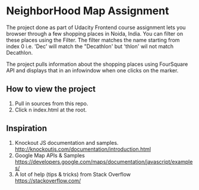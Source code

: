 # NeighborHood Map Assignment
The project done as part of Udacity Frontend course assignment lets you browser through a few shopping places in Noida, India. You can filter on these places using the Filter. The filter matches the name starting from index 0 i.e. 'Dec' will match the "Decathlon' but 'thlon' wil not match Decathlon.

The project pulls information about the shopping places using FourSquare API and displays that in an infowindow when one clicks on the marker.

## How to view the project
1. Pull in sources from this repo.
2. Click n index.html at the root.

## Inspiration
1. Knockout JS documentation and samples. http://knockoutjs.com/documentation/introduction.html
2. Google Map APIs & Samples https://developers.google.com/maps/documentation/javascript/examples/
3. A lot of help (tips & tricks) from Stack Overflow https://stackoverflow.com/

